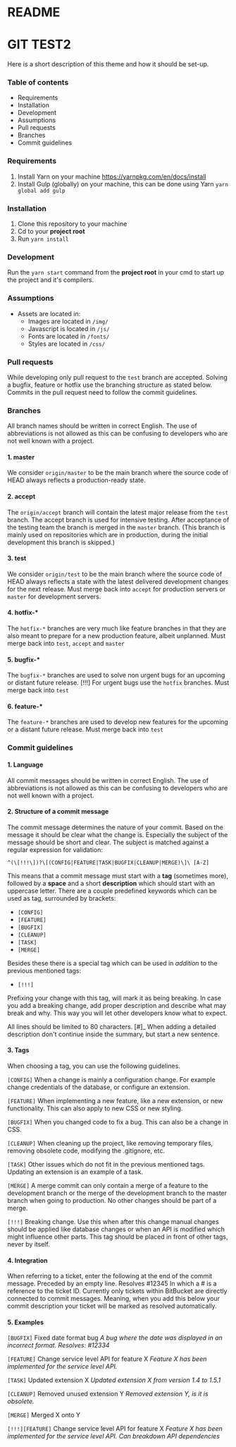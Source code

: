 # README #
# GIT TEST2
Here is a short description of this theme and how it should be set-up.

### Table of contents ###

* Requirements
* Installation
* Development
* Assumptions
* Pull requests
* Branches
* Commit guidelines

### Requirements ###

1. Install Yarn on your machine <https://yarnpkg.com/en/docs/install>
2. Install Gulp (globally) on your machine, this can be done using Yarn `yarn global add gulp`

### Installation ###

1. Clone this repository to your machine
2. Cd to your __project root__
3. Run `yarn install`

### Development ###

Run the `yarn start` command from the __project root__ in your cmd to start up the project and it's compilers.

### Assumptions ###

* Assets are located in:
    - Images are located in `/img/`
    - Javascript is located in `/js/`
    - Fonts are located in `/fonts/`
    - Styles are located in `/css/`

### Pull requests ###

While developing only pull request to the `test` branch are accepted. Solving a bugfix, feature or hotfix use the branching structure as stated below.
Commits in the pull request need to follow the commit guidelines.

### Branches ###

All branch names should be written in correct English. The use of abbreviations is not allowed as this can be confusing to developers who are not well known with a project.

#### 1. master ####

We consider `origin/master` to be the main branch where the source code of HEAD always reflects a production-ready state.

#### 2. accept ####

The `origin/accept` branch will contain the latest major release from the `test` branch. The accept branch is used for intensive testing. After acceptance of the testing team the branch is merged in the `master` branch. (This branch is mainly used on repositories which are in production, during the initial development this branch is skipped.)

#### 3. test ####

We consider `origin/test` to be the main branch where the source code of HEAD always reflects a state with the latest delivered development changes for the next release.
Must merge back into `accept` for production servers or `master` for development servers.

#### 4. hotfix-* ####

The `hotfix-*` branches are very much like feature branches in that they are also meant to prepare for a new production feature, albeit unplanned.
Must merge back into `test`, `accept` and `master`

#### 5. bugfix-* ####

The `bugfix-*` branches are used to solve non urgent bugs for an upcoming or distant future release.
[!!!] For urgent bugs use the `hotfix` branches.
Must merge back into `test`

#### 6. feature-* ####

The `feature-*` branches are used to develop new features for the upcoming or a distant future release.
Must merge back into `test`

### Commit guidelines ###

#### 1. Language ####

All commit messages should be written in correct English. The use of abbreviations is not allowed as this can be confusing to developers who are not well known with a project.

#### 2. Structure of a commit message ####

The commit message determines the nature of your commit. Based on the message it
should be clear what the change is. Especially the subject of the message should
be short and clear. The subject is matched against a regular expression for
validation:

`^(\[!!!\])?\[(CONFIG|FEATURE|TASK|BUGFIX|CLEANUP|MERGE)\]\ [A-Z]`

This means that a commit message must start with a **tag** (sometimes more),
followed by a **space** and a short **description** which should start with an
uppercase letter. There are a couple predefined keywords which can be used as
tag, surrounded by brackets:

* `[CONFIG]`
* `[FEATURE]`
* `[BUGFIX]`
* `[CLEANUP]`
* `[TASK]`
* `[MERGE]`

Besides these there is a special tag which can be used in *addition* to the previous mentioned tags:

* `[!!!]`

Prefixing your change with this tag, will mark it as being breaking. In case you add a breaking change, add proper description and describe what may break and why. This way you will let other developers know what to expect.

All lines should be limited to 80 characters. [#]_ When adding a detailed description don't continue inside the summary, but start a new sentence.

#### 3. Tags ####

When choosing a tag, you can use the following guidelines.

`[CONFIG]` When a change is mainly a configuration change. For example change credentials of the database, or configure an extension.

`[FEATURE]` When implementing a new feature, like a new extension, or new functionality. This can also apply to new CSS or new styling.

`[BUGFIX]` When you changed code to fix a bug. This can also be a change in CSS.

`[CLEANUP]` When cleaning up the project, like removing temporary files, removing obsolete code, modifying the .gitignore, etc.

`[TASK]` Other issues which do not fit in the previous mentioned tags. Updating an extension is an example of a task.

`[MERGE]` A merge commit can only contain a merge of a feature to the development branch or the merge of the development branch to the master branch when going to production. No other changes should be part of a merge.

`[!!!]` Breaking change. Use this when after this change manual changes should be applied like database changes or when an API is modified which might influence other parts. This tag should be placed in front of other tags, never by itself.

#### 4. Integration ####

When referring to a ticket, enter the following at the end of the commit message. Preceded by an empty line.
Resolves #12345
In which a # is a reference to the ticket ID. Currently only tickets within BitBucket are directly connected to commit messages. Meaning, when you add this below your commit description your ticket will be marked as resolved automatically.

#### 5. Examples ####

`[BUGFIX]` Fixed date format bug
*A bug where the date was displayed in an incorrect format.*
*Resolves: #12334*

`[FEATURE]` Change service level API for feature X
*Feature X has been implemented for the service level API.*

`[TASK]` Updated extension X
*Updated extension X from version 1.4 to 1.5.1*

`[CLEANUP]` Removed unused extension Y
*Removed extension Y, is it is obsolete.*

`[MERGE]` Merged X onto Y

`[!!!][FEATURE]` Change service level API for feature X
*Feature X has been implemented for the service level API.*
*Can breakdown API dependencies*

